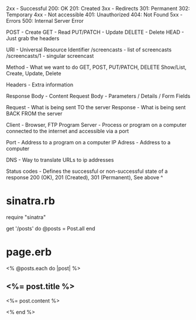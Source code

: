 2xx - Successful
  200: OK
  201: Created
3xx - Redirects
  301: Permanent
  302: Temporary
4xx - Not accessible
  401: Unauthorized
  404: Not Found
5xx - Errors
  500: Internal Server Error


POST - Create
GET - Read
PUT/PATCH - Update
DELETE - Delete
HEAD - Just grab the headers

URI - Universal Resource Identifier
  /screencasts - list of screencasts
  /screencasts/1 - singular screencast

Method - What we want to do
  GET, POST, PUT/PATCH, DELETE
  Show/List, Create, Update, Delete

Headers - Extra information

Response Body - Content
Request Body - Parameters / Details / Form Fields

Request - What is being sent TO the server
Response - What is being sent BACK FROM the server

Client - Browser, FTP Program
Server - Process or program on a computer connected to the internet and accessible via a port

Port - Address to a program on a computer
IP Adress - Address to a computer

DNS - Way to translate URLs to ip addresses

Status codes - Defines the successful or non-successful state of a response
  200 (OK), 201 (Created), 301 (Permanent), See above ^





# sinatra.rb

require "sinatra"

get '/posts' do
  @posts = Post.all
end

# page.erb

<% @posts.each do |post| %>
<h2><%= post.title %></h2>
<p><%= post.content %></p>
<% end %>















